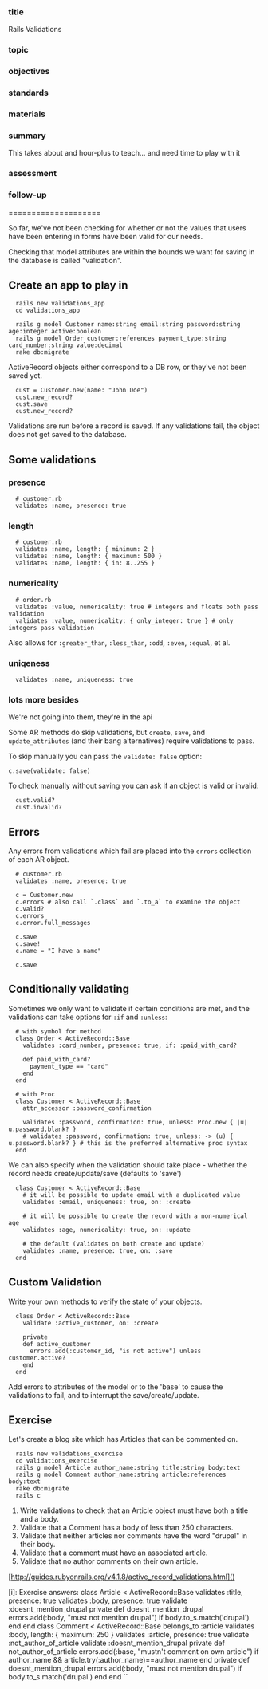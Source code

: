 ### title

Rails Validations

### topic

### objectives

### standards

### materials

### summary

This takes about and hour-plus to teach... and need time to play with it

### assessment

### follow-up

====================

So far, we've not been checking for whether or not the values that users have been entering in forms have been valid for our needs.

Checking that model attributes are within the bounds we want for saving in the database is called "validation".


## Create an app to play in

```
  rails new validations_app
  cd validations_app

  rails g model Customer name:string email:string password:string age:integer active:boolean
  rails g model Order customer:references payment_type:string card_number:string value:decimal
  rake db:migrate
```

ActiveRecord objects either correspond to a DB row, or they've not been saved yet.

```
  cust = Customer.new(name: "John Doe")
  cust.new_record?
  cust.save
  cust.new_record?
```

Validations are run before a record is saved. If any validations fail, the object does not get saved to the database.


##  Some validations


### presence

```
  # customer.rb
  validates :name, presence: true
```


### length

```
  # customer.rb
  validates :name, length: { minimum: 2 } 
  validates :name, length: { maximum: 500 }
  validates :name, length: { in: 8..255 }
```


### numericality

```
  # order.rb
  validates :value, numericality: true # integers and floats both pass validation
  validates :value, numericality: { only_integer: true } # only integers pass validation
```

Also allows for `:greater_than`, `:less_than`, `:odd`, `:even`, `:equal`, et al.


### uniqeness

```
  validates :name, uniqueness: true
```


### lots more besides

We're not going into them, they're in the api


Some AR methods do skip validations, but `create`, `save`, and `update_attributes` (and their bang alternatives) require validations to pass.

To skip manually you can pass the `validate: false` option:

`c.save(validate: false)`


To check manually without saving you can ask if an object is valid or invalid:

```
  cust.valid?
  cust.invalid?
```


## Errors

Any errors from validations which fail are placed into the `errors` collection of each AR object.

```
  # customer.rb
  validates :name, presence: true

  c = Customer.new
  c.errors # also call `.class` and `.to_a` to examine the object
  c.valid?
  c.errors
  c.error.full_messages

  c.save
  c.save!
  c.name = "I have a name"

  c.save
```


## Conditionally validating

Sometimes we only want to validate if certain conditions are met, and the validations can take options for `:if` and `:unless`:

```
  # with symbol for method
  class Order < ActiveRecord::Base
    validates :card_number, presence: true, if: :paid_with_card?
   
    def paid_with_card?
      payment_type == "card"
    end
  end

  # with Proc
  class Customer < ActiveRecord::Base
    attr_accessor :password_confirmation

    validates :password, confirmation: true, unless: Proc.new { |u| u.password.blank? }
    # validates :password, confirmation: true, unless: -> (u) { u.password.blank? } # this is the preferred alternative proc syntax
  end
```

We can also specify when the validation should take place - whether the record needs create/update/save (defaults to 'save')

```
  class Customer < ActiveRecord::Base
    # it will be possible to update email with a duplicated value
    validates :email, uniqueness: true, on: :create
   
    # it will be possible to create the record with a non-numerical age
    validates :age, numericality: true, on: :update
   
    # the default (validates on both create and update)
    validates :name, presence: true, on: :save
  end
```


## Custom Validation 

Write your own methods to verify the state of your objects.

```
  class Order < ActiveRecord::Base
    validate :active_customer, on: :create

    private
    def active_customer
      errors.add(:customer_id, "is not active") unless customer.active?
    end
  end
```

Add errors to attributes of the model or to the 'base' to cause the validations to fail, and to interrupt the save/create/update.


## Exercise

Let's create a blog site which has Articles that can be commented on.

```
  rails new validations_exercise
  cd validations_exercise
  rails g model Article author_name:string title:string body:text
  rails g model Comment author_name:string article:references body:text
  rake db:migrate
  rails c
```

1) Write validations to check that an Article object must have both a title and a body.
2) Validate that a Comment has a body of less than 250 characters.
3) Validate that neither articles nor comments have the word "drupal" in their body.
4) Validate that a comment must have an associated article. 
5) Validate that no author comments on their own article.

[http://guides.rubyonrails.org/v4.1.8/active_record_validations.html]()


[i]: Exercise answers:
class Article < ActiveRecord::Base
  validates :title, presence: true
  validates :body, presence: true
  validate :doesnt_mention_drupal
  private
  def doesnt_mention_drupal
    errors.add(:body, "must not mention drupal") if body.to_s.match('drupal')
  end
end
class Comment < ActiveRecord::Base
  belongs_to :article
  validates :body, length: { maximum: 250 }
  validates :article, presence: true
  validate :not_author_of_article
  validate :doesnt_mention_drupal
  private
  def not_author_of_article
    errors.add(:base, "mustn't comment on own article") if author_name && article.try(:author_name)==author_name
  end
  private
  def doesnt_mention_drupal
    errors.add(:body, "must not mention drupal") if body.to_s.match('drupal')
  end
end
``
